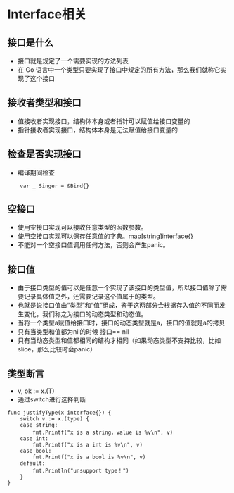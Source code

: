 # Interface相关

## 接口是什么
* 接口就是规定了一个需要实现的方法列表
* 在 Go 语言中一个类型只要实现了接口中规定的所有方法，那么我们就称它实现了这个接口

## 接收者类型和接口
* 值接收者实现接口，结构体本身或者指针可以赋值给接口变量的
* 指针接收者实现接口，结构体本身是无法赋值给接口变量的

## 检查是否实现接口
* 编译期间检查
```
    var _ Singer = &Bird{}
```

## 空接口
* 使用空接口实现可以接收任意类型的函数参数。
* 使用空接口实现可以保存任意值的字典。map[string]interface{}
* 不能对一个空接口值调用任何方法，否则会产生panic。

## 接口值
* 由于接口类型的值可以是任意一个实现了该接口的类型值，所以接口值除了需要记录具体值之外，还需要记录这个值属于的类型。
* 也就是说接口值由“类型”和“值”组成，鉴于这两部分会根据存入值的不同而发生变化，我们称之为接口的动态类型和动态值。
* 当将一个类型a赋值给接口时，接口的动态类型就是a，接口的值就是a的拷贝
* 只有当类型和值都为nil的时候 接口== nil
* 只有当动态类型和值都相同的结构才相同（如果动态类型不支持比较，比如slice，那么比较时会panic）

## 类型断言
* v, ok := x.(T)
* 通过switch进行选择判断
```
func justifyType(x interface{}) {
	switch v := x.(type) {
	case string:
		fmt.Printf("x is a string，value is %v\n", v)
	case int:
		fmt.Printf("x is a int is %v\n", v)
	case bool:
		fmt.Printf("x is a bool is %v\n", v)
	default:
		fmt.Println("unsupport type！")
	}
}
```